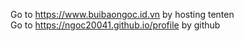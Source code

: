 Go to https://www.buibaongoc.id.vn by hosting tenten <br>
Go to https://ngoc20041.github.io/profile by github
